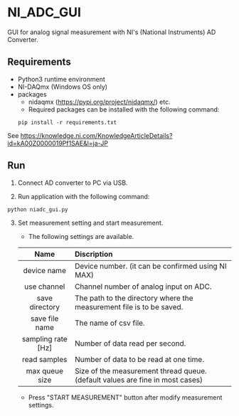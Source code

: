 # NI_ADC_GUI
GUI for analog signal measurement with NI's (National Instruments) AD Converter.

## Requirements
* Python3 runtime environment
* NI-DAQmx (Windows OS only)
* packages
    * nidaqmx (https://pypi.org/project/nidaqmx/) etc.
    * Required packages can be installed with the following command:
    ```
    pip install -r requirements.txt
    ```

See https://knowledge.ni.com/KnowledgeArticleDetails?id=kA00Z0000019Pf1SAE&l=ja-JP

## Run
1. Connect AD converter to PC via USB.

2. Run application with the following command:
```
python niadc_gui.py
```

3. Set measurement setting and start measurement.
    * The following settings are available.
    
    | Name | Discription |
    | :--: | :-- |
    | device name | Device number. (it can be confirmed using NI MAX) |
    | use channel | Channel number of analog input on ADC. |
    | save directory | The path to the directory where the measurement file is to be saved. |
    | save file name | The name of csv file. |
    | sampling rate [Hz] | Number of data read per second. |
    | read samples | Number of data to be read at one time. |
    | max queue size | Size of the measurement thread queue. (default values are fine in most cases) |

    * Press "START MEASUREMENT" button after modify measurement settings.
